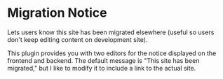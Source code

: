 Migration Notice
================

Lets users know this site has been migrated elsewhere (useful so users don't keep editing content on development site).

This plugin provides you with two editors for the notice displayed on the frontend and backend. The default message is "This site has been migrated," but I like to modify it to include a link to the actual site.

